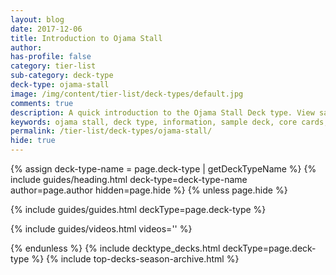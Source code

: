 ```yaml
---
layout: blog
date: 2017-12-06
title: Introduction to Ojama Stall
author: 
has-profile: false
category: tier-list
sub-category: deck-type
deck-type: ojama-stall
image: /img/content/tier-list/deck-types/default.jpg
comments: true
description: A quick introduction to the Ojama Stall Deck type. View sample Deck, core cards, tech cards, quick tips, guides, videos and other information.
keywords: ojama stall, deck type, information, sample deck, core cards, tech cards, quick tips, guides, videos
permalink: /tier-list/deck-types/ojama-stall/
hide: true
---
```


{% assign deck-type-name = page.deck-type | getDeckTypeName %}
{% include guides/heading.html deck-type=deck-type-name author=page.author hidden=page.hide %}
{% unless page.hide %}

<!-- CONTENT GOES HERE -->

{% include guides/guides.html deckType=page.deck-type %}

{% include guides/videos.html videos='' %}

{% endunless %}
{% include decktype_decks.html deckType=page.deck-type %}
{% include top-decks-season-archive.html %}